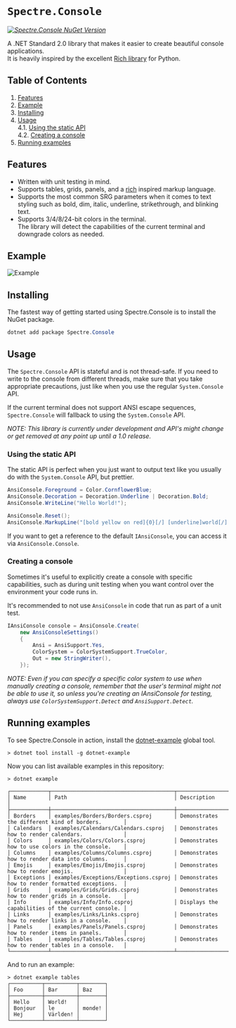 # `Spectre.Console`

_[![Spectre.Console NuGet Version](https://img.shields.io/nuget/v/spectre.console.svg?style=flat&label=NuGet%3A%20Spectre.Console)](https://www.nuget.org/packages/spectre.console)_

A .NET Standard 2.0 library that makes it easier to create beautiful console applications.  
It is heavily inspired by the excellent [Rich library](https://github.com/willmcgugan/rich) 
for Python.

## Table of Contents

1. [Features](#features)
2. [Example](#example)
3. [Installing](#installing)
4. [Usage](#usage)  
   4.1. [Using the static API](#using-the-static-api)  
   4.2. [Creating a console](#creating-a-console)
5. [Running examples](#running-examples)

## Features

* Written with unit testing in mind.
* Supports tables, grids, panels, and a [rich](https://github.com/willmcgugan/rich) inspired markup language.
* Supports the most common SRG parameters when it comes to text 
  styling such as bold, dim, italic, underline, strikethrough, 
  and blinking text.
* Supports 3/4/8/24-bit colors in the terminal.  
  The library will detect the capabilities of the current terminal 
  and downgrade colors as needed.

## Example

![Example](resources/gfx/screenshots/example.png)

## Installing

The fastest way of getting started using Spectre.Console is to install the NuGet package.

```csharp
dotnet add package Spectre.Console

```

## Usage

The `Spectre.Console` API is stateful and is not thread-safe.
If you need to write to the console from different threads, make sure that 
you take appropriate precautions, just like when you use the 
regular `System.Console` API.

If the current terminal does not support ANSI escape sequences, 
`Spectre.Console` will fallback to using the `System.Console` API.

_NOTE: This library is currently under development and API's 
might change or get removed at any point up until a 1.0 release._

### Using the static API

The static API is perfect when you just want to output text
like you usually do with the `System.Console` API, but prettier.

```csharp
AnsiConsole.Foreground = Color.CornflowerBlue;
AnsiConsole.Decoration = Decoration.Underline | Decoration.Bold;
AnsiConsole.WriteLine("Hello World!");

AnsiConsole.Reset();
AnsiConsole.MarkupLine("[bold yellow on red]{0}[/] [underline]world[/]!", "Goodbye");
```

If you want to get a reference to the default `IAnsiConsole`, 
you can access it via `AnsiConsole.Console`.

### Creating a console

Sometimes it's useful to explicitly create a console with specific 
capabilities, such as during unit testing when you want control 
over the environment your code runs in. 

It's recommended to not use `AnsiConsole` in code that run as 
part of a unit test.

```csharp
IAnsiConsole console = AnsiConsole.Create(
    new AnsiConsoleSettings()
    {
        Ansi = AnsiSupport.Yes,
        ColorSystem = ColorSystemSupport.TrueColor,
        Out = new StringWriter(),
    });
```

_NOTE: Even if you can specify a specific color system to use 
when manually creating a console, remember that the user's terminal 
might not be able to use it, so unless you're creating an IAnsiConsole 
for testing, always use `ColorSystemSupport.Detect` and `AnsiSupport.Detect`._

## Running examples

To see Spectre.Console in action, install the 
[dotnet-example](https://github.com/patriksvensson/dotnet-example)
global tool.

```
> dotnet tool install -g dotnet-example
```

Now you can list available examples in this repository:

```
> dotnet example

┌────────────┬───────────────────────────────────────┬───────────────────────────────────────────────────┐
│ Name       │ Path                                  │ Description                                       │
├────────────┼───────────────────────────────────────┼───────────────────────────────────────────────────┤
│ Borders    │ examples/Borders/Borders.csproj       │ Demonstrates the different kind of borders.       │
│ Calendars  │ examples/Calendars/Calendars.csproj   │ Demonstrates how to render calendars.             │
│ Colors     │ examples/Colors/Colors.csproj         │ Demonstrates how to use colors in the console.    │
│ Columns    │ examples/Columns/Columns.csproj       │ Demonstrates how to render data into columns.     │
│ Emojis     │ examples/Emojis/Emojis.csproj         │ Demonstrates how to render emojis.                │
│ Exceptions │ examples/Exceptions/Exceptions.csproj │ Demonstrates how to render formatted exceptions.  │
│ Grids      │ examples/Grids/Grids.csproj           │ Demonstrates how to render grids in a console.    │
│ Info       │ examples/Info/Info.csproj             │ Displays the capabilities of the current console. │
│ Links      │ examples/Links/Links.csproj           │ Demonstrates how to render links in a console.    │
│ Panels     │ examples/Panels/Panels.csproj         │ Demonstrates how to render items in panels.       │
│ Tables     │ examples/Tables/Tables.csproj         │ Demonstrates how to render tables in a console.   │
└────────────┴───────────────────────────────────────┴───────────────────────────────────────────────────┘
```

And to run an example:

```
> dotnet example tables
┌──────────┬──────────┬────────┐
│ Foo      │ Bar      │ Baz    │
├──────────┼──────────┼────────┤
│ Hello    │ World!   │        │
│ Bonjour  │ le       │ monde! │
│ Hej      │ Världen! │        │
└──────────┴──────────┴────────┘
```